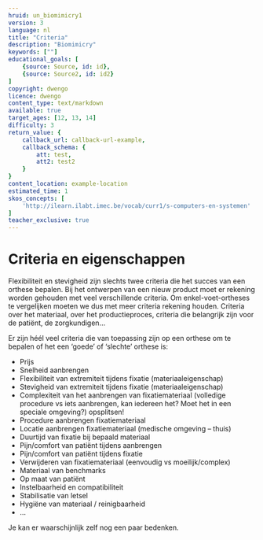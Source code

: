 ```yaml
---
hruid: un_biomimicry1
version: 3
language: nl
title: "Criteria"
description: "Biomimicry"
keywords: [""]
educational_goals: [
    {source: Source, id: id}, 
    {source: Source2, id: id2}
]
copyright: dwengo
licence: dwengo
content_type: text/markdown
available: true
target_ages: [12, 13, 14]
difficulty: 3
return_value: {
    callback_url: callback-url-example,
    callback_schema: {
        att: test,
        att2: test2
    }
}
content_location: example-location
estimated_time: 1
skos_concepts: [
    'http://ilearn.ilabt.imec.be/vocab/curr1/s-computers-en-systemen'
]
teacher_exclusive: true
---
```


# Criteria en eigenschappen

Flexibiliteit en stevigheid zijn slechts twee criteria die het succes van een orthese bepalen. Bij het ontwerpen van een nieuw product moet er rekening worden gehouden met veel verschillende criteria. Om enkel-voet-ortheses te vergelijken moeten we dus met meer criteria rekening houden. Criteria over het materiaal, over het productieproces, criteria die belangrijk zijn voor de patiënt, de zorgkundigen… 

Er zijn héél veel criteria die van toepassing zijn op een orthese om te bepalen of het een ‘goede’ of ‘slechte’ orthese is: 
* Prijs
* Snelheid aanbrengen
* Flexibiliteit van extremiteit tijdens fixatie (materiaaleigenschap)
* Stevigheid van extremiteit tijdens fixatie (materiaaleigenschap)
* Complexiteit van het aanbrengen van fixatiemateriaal (volledige procedure vs iets aanbrengen, kan iedereen het? Moet het in een speciale omgeving?)  opsplitsen!
* Procedure aanbrengen fixatiemateriaal
* Locatie aanbrengen fixatiemateriaal (medische omgeving – thuis)
* Duurtijd van fixatie bij bepaald materiaal
* Pijn/comfort van patiënt tijdens aanbrengen
* Pijn/comfort van patiënt tijdens fixatie 
* Verwijderen van fixatiemateriaal (eenvoudig vs moeilijk/complex)
* Materiaal van benchmarks
* Op maat van patiënt 
* Instelbaarheid en compatibiliteit 
* Stabilisatie van letsel 
* Hygiëne van materiaal / reinigbaarheid 
* …

Je kan er waarschijnlijk zelf nog een paar bedenken.
